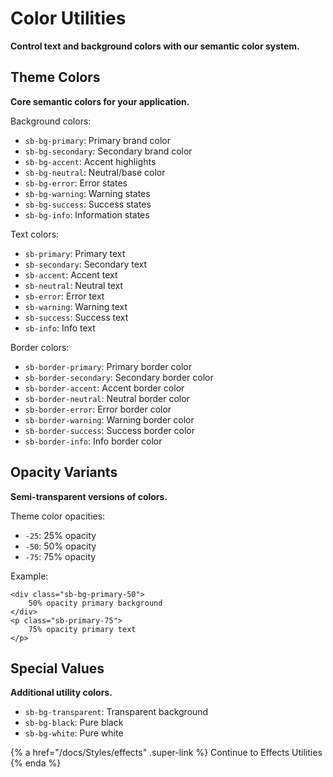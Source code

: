 # Color Utilities

**Control text and background colors with our semantic color system.**

## Theme Colors

**Core semantic colors for your application.**

Background colors:

- `sb-bg-primary`: Primary brand color
- `sb-bg-secondary`: Secondary brand color
- `sb-bg-accent`: Accent highlights
- `sb-bg-neutral`: Neutral/base color
- `sb-bg-error`: Error states
- `sb-bg-warning`: Warning states
- `sb-bg-success`: Success states
- `sb-bg-info`: Information states

Text colors:

- `sb-primary`: Primary text
- `sb-secondary`: Secondary text
- `sb-accent`: Accent text
- `sb-neutral`: Neutral text
- `sb-error`: Error text
- `sb-warning`: Warning text
- `sb-success`: Success text
- `sb-info`: Info text

Border colors:

- `sb-border-primary`: Primary border color
- `sb-border-secondary`: Secondary border color
- `sb-border-accent`: Accent border color
- `sb-border-neutral`: Neutral border color
- `sb-border-error`: Error border color
- `sb-border-warning`: Warning border color
- `sb-border-success`: Success border color
- `sb-border-info`: Info border color

## Opacity Variants

**Semi-transparent versions of colors.**

Theme color opacities:

- `-25`: 25% opacity
- `-50`: 50% opacity
- `-75`: 75% opacity

Example:
```django
<div class="sb-bg-primary-50">
    50% opacity primary background
</div>
<p class="sb-primary-75">
    75% opacity primary text
</p>
```


## Special Values

**Additional utility colors.**

- `sb-bg-transparent`: Transparent background
- `sb-bg-black`: Pure black
- `sb-bg-white`: Pure white

{% a href="/docs/Styles/effects" .super-link %}
Continue to Effects Utilities
{% enda %}